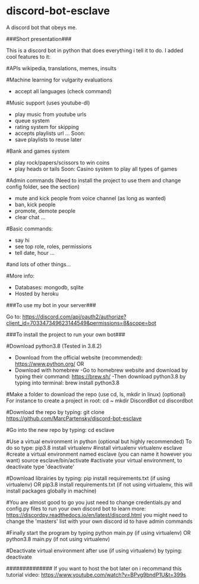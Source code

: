 # discord-bot-esclave
A discord bot that obeys me.


###Short presentation###


This is a discord bot in python that does everything i tell it to do.
I added cool features to it:

#APIs
wikipedia, translations, memes, insults

#Machine learning for vulgarity evaluations
- accept all languages (check command)

#Music support (uses youtube-dl)
- play music from youtube urls
- queue system
- rating system for skipping
- accepts playlists url
...
Soon:
- save playlists to reuse later

#Bank and games system
- play rock/papers/scissors to win coins
- play heads or tails
Soon:
Casino system to play all types of games


#Admin commands (Need to install the project to use them and change config folder, see the section)
- mute and kick people from voice channel (as long as wanted)
- ban, kick people
- promote, demote people
- clear chat
...


#Basic commands:
- say hi
- see top role, roles, permissions
- tell date, hour
...

#and lots of other things...

#More info:
- Databases: mongodb, sqlite
- Hosted by heroku

###To use my bot in your server###

Go to:
https://discord.com/api/oauth2/authorize?client_id=703347349623144549&permissions=8&scope=bot

###To install the project to run your own bot###

#Download python3.8 (Tested in 3.8.2)
- Download from the official website (recommended): https://www.python.org/
OR
- Download with homebrew
    -Go to homebrew website and download by typing their command: https://brew.sh/
    -Then download python3.8 by typing into terminal: brew install python3.8

#Make a folder to download the repo (use cd, ls, mkdir in linux) (optional)
For instance to create a project in root:
cd ~
mkdir DiscordBot
cd discordbot

#Download the repo by typing:
git clone https://github.com/MarcPartensky/discord-bot-esclave

#Go into the new repo by typing:
cd esclave

#Use a virtual environment in python (optional but highly recommended)
To do so type:
pip3.8 install virtualenv  #install virtualenv
virtualenv esclave #create a virtual environment named esclave (you can name it however you want)
source esclave/bin/activate #activate your virtual environment, to deactivate type 'deactivate'

#Download librairies by typing:
pip install requirements.txt (if using virtualenv)
OR
pip3.8 install requirements.txt (if not using virtualenv, this will install packages globally in machine)

#You are almost good to go you just need to change credentials.py and config.py files to run your own discord bot
to learn more: https://discordpy.readthedocs.io/en/latest/discord.html
you might need to change the 'masters' list with your own discord id to have admin commands

#Finally start the program by typing
python main.py (if using virtualenv)
OR
python3.8 main.py (if not using virtualenv)

#Deactivate virtual environment after use (if using virtualenv) by typing:
deactivate

 
 ##############
If you want to host the bot later on i recommand this tutorial video:
https://www.youtube.com/watch?v=BPvg9bndP1U&t=399s
